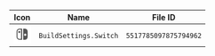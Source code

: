 | Icon | Name | File ID |
| ---  | ---  | ---     |
| ![](BuildSettings.Switch.png) | `BuildSettings.Switch` | `5517785097875794962` |
